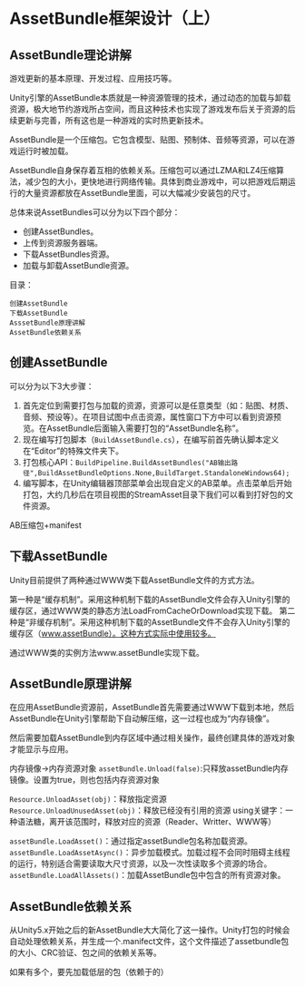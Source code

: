 ﻿# AssetBundle框架设计（上）

## AssetBundle理论讲解

游戏更新的基本原理、开发过程、应用技巧等。

Unity引擎的AssetBundle本质就是一种资源管理的技术，通过动态的加载与卸载资源，极大地节约游戏所占空间，而且这种技术也实现了游戏发布后关于资源的后续更新与完善，所有这也是一种游戏的实时热更新技术。

AssetBundle是一个压缩包。它包含模型、贴图、预制体、音频等资源，可以在游戏运行时被加载。

AssetBundle自身保存着互相的依赖关系。压缩包可以通过LZMA和LZ4压缩算法，减少包的大小，更快地进行网络传输。具体到商业游戏中，可以把游戏后期运行的大量资源都放在AssetBundle里面，可以大幅减少安装包的尺寸。

总体来说AssetBundles可以分为以下四个部分：

- 创建AssetBundles。
- 上传到资源服务器端。
- 下载AssetBundles资源。
- 加载与卸载AssetBundle资源。

目录：

```
创建AssetBundle
下载AssetBundle
AsssetBundle原理讲解
AssetBundle依赖关系
```

## 创建AssetBundle

可以分为以下3大步骤：

1. 首先定位到需要打包与加载的资源，资源可以是任意类型（如：贴图、材质、音频、预设等）。在项目试图中点击资源，属性窗口下方中可以看到资源预览。在AssetBundle后面输入需要打包的“AssetBundle名称”。
2. 现在编写打包脚本（`BuildAssetBundle.cs`），在编写前首先确认脚本定义在“Editor”的特殊文件夹下。
3. 打包核心API：`BuildPipeline.BuildAssetBundles("AB输出路径",BuildAssetBundleOptions.None,BuildTarget.StandaloneWindows64);`
4. 编写脚本，在Unity编辑器顶部菜单会出现自定义的AB菜单。点击菜单后开始打包，大约几秒后在项目视图的StreamAsset目录下我们可以看到打好包的文件资源。

AB压缩包+manifest

## 下载AssetBundle

Unity目前提供了两种通过WWW类下载AssetBundle文件的方式方法。

第一种是“缓存机制”。采用这种机制下载的AssetBundle文件会存入Unity引擎的缓存区，通过WWW类的静态方法LoadFromCacheOrDownload实现下载。
第二种是“非缓存机制”。采用这种机制下载的AssetBundle文件不会存入Unity引擎的缓存区（www.assetBundle）。这种方式实际中使用较多。

通过WWW类的实例方法www.assetBundle实现下载。

## AssetBundle原理讲解

在应用AssetBundle资源前，AssetBundle首先需要通过WWW下载到本地，然后AssetBundle在Unity引擎帮助下自动解压缩，这一过程也成为“内存镜像”。

然后需要加载AssetBundle到内存区域中通过相关操作，最终创建具体的游戏对象才能显示与应用。

内存镜像->内存资源对象
`assetBundle.Unload(false)`:只释放assetBundle内存镜像。设置为true，则也包括内存资源对象

`Resource.UnloadAsset(obj)`：释放指定资源
`Resource.UnloadUnusedAsset(obj)`：释放已经没有引用的资源
using关键字：一种语法糖，离开该范围时，释放对应的资源（Reader、Writter、WWW等）

`assetBundle.LoadAsset()`：通过指定assetBundle包名称加载资源。
`assetBundle.LoadAssetAsync()`：异步加载模式。加载过程不会同时阻碍主线程的运行，特别适合需要读取大尺寸资源，以及一次性读取多个资源的场合。
`assetBundle.LoadAllAssets()`：加载AssetBundle包中包含的所有资源对象。

## AssetBundle依赖关系

从Unity5.x开始之后的新AssetBundle大大简化了这一操作。Unity打包的时候会自动处理依赖关系，并生成一个.manifect文件，这个文件描述了assetbundle包的大小、CRC验证、包之间的依赖关系等。

如果有多个，要先加载低层的包（依赖于的）